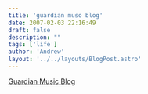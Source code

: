 ```yaml
---
title: 'guardian muso blog'
date: 2007-02-03 22:16:49
draft: false
description: ""
tags: ['life']
author: 'Andrew'
layout: '../../layouts/BlogPost.astro'
---
```


[Guardian Music Blog](http://blogs.guardian.co.uk/music/)
